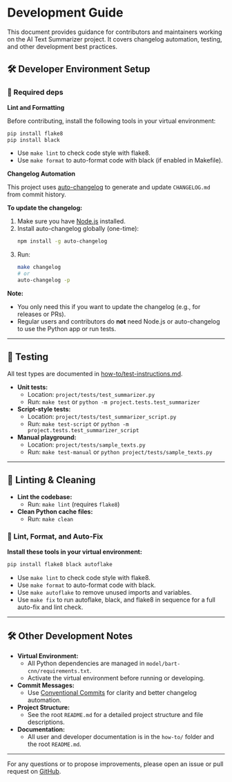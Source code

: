 # Development Guide

This document provides guidance for contributors and maintainers working on the AI Text Summarizer project. It covers changelog automation, testing, and other development best practices.

## 🛠️ Developer Environment Setup

### 📝 Required deps

**Lint and Formatting**

Before contributing, install the following tools in your virtual environment:

```bash
pip install flake8
pip install black
```

- Use `make lint` to check code style with flake8.
- Use `make format` to auto-format code with black (if enabled in Makefile).


**Changelog Automation**

This project uses [auto-changelog](https://github.com/CookPete/auto-changelog) to generate and update `CHANGELOG.md` from commit history.

**To update the changelog:**
1. Make sure you have [Node.js](https://nodejs.org/) installed.
2. Install auto-changelog globally (one-time):
   ```bash
   npm install -g auto-changelog
   ```
3. Run:
   ```bash
   make changelog
   # or
   auto-changelog -p
   ```

**Note:**
- You only need this if you want to update the changelog (e.g., for releases or PRs).
- Regular users and contributors do **not** need Node.js or auto-changelog to use the Python app or run tests.

---

## 🧪 Testing

All test types are documented in [how-to/test-instructions.md](how-to/test-instructions.md).

- **Unit tests:**
  - Location: `project/tests/test_summarizer.py`
  - Run: `make test` or `python -m project.tests.test_summarizer`
- **Script-style tests:**
  - Location: `project/tests/test_summarizer_script.py`
  - Run: `make test-script` or `python -m project.tests.test_summarizer_script`
- **Manual playground:**
  - Location: `project/tests/sample_texts.py`
  - Run: `make test-manual` or `python project/tests/sample_texts.py`

---

## 🧹 Linting & Cleaning

- **Lint the codebase:**
  - Run: `make lint` (requires `flake8`)
- **Clean Python cache files:**
  - Run: `make clean`

### 🧹 Lint, Format, and Auto-Fix

**Install these tools in your virtual environment:**

```bash
pip install flake8 black autoflake
```

- Use `make lint` to check code style with flake8.
- Use `make format` to auto-format code with black.
- Use `make autoflake` to remove unused imports and variables.
- Use `make fix` to run autoflake, black, and flake8 in sequence for a full auto-fix and lint check.

---

## 🛠️ Other Development Notes

- **Virtual Environment:**
  - All Python dependencies are managed in `model/bart-cnn/requirements.txt`.
  - Activate the virtual environment before running or developing.
- **Commit Messages:**
  - Use [Conventional Commits](https://www.conventionalcommits.org/) for clarity and better changelog automation.
- **Project Structure:**
  - See the root `README.md` for a detailed project structure and file descriptions.
- **Documentation:**
  - All user and developer documentation is in the `how-to/` folder and the root `README.md`.

---

For any questions or to propose improvements, please open an issue or pull request on [GitHub](https://github.com/jatinderbhola/ai-text-summarizer). 